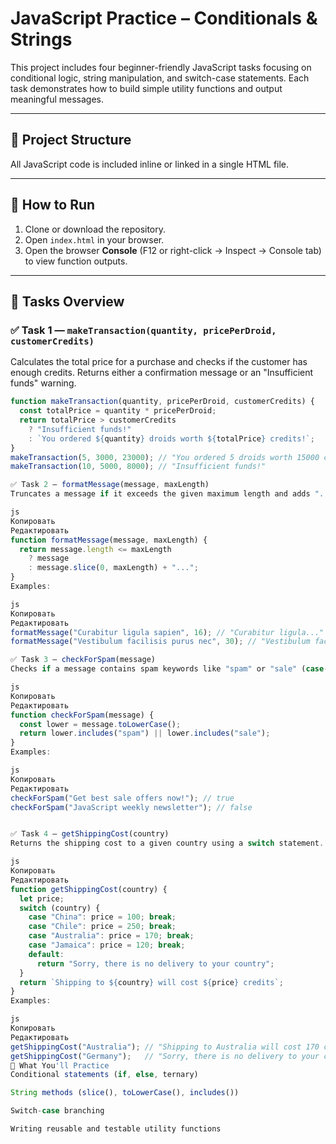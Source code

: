 # JavaScript Practice – Conditionals & Strings

This project includes four beginner-friendly JavaScript tasks focusing on conditional logic, string manipulation, and switch-case statements. Each task demonstrates how to build simple utility functions and output meaningful messages.

---

## 📁 Project Structure


All JavaScript code is included inline or linked in a single HTML file.

---

## 🚀 How to Run

1. Clone or download the repository.  
2. Open `index.html` in your browser.  
3. Open the browser **Console** (F12 or right-click → Inspect → Console tab) to view function outputs.

---

## 📌 Tasks Overview

### ✅ Task 1 — `makeTransaction(quantity, pricePerDroid, customerCredits)`

Calculates the total price for a purchase and checks if the customer has enough credits. Returns either a confirmation message or an "Insufficient funds" warning.

```js
function makeTransaction(quantity, pricePerDroid, customerCredits) {
  const totalPrice = quantity * pricePerDroid;
  return totalPrice > customerCredits
    ? "Insufficient funds!"
    : `You ordered ${quantity} droids worth ${totalPrice} credits!`;
}
makeTransaction(5, 3000, 23000); // "You ordered 5 droids worth 15000 credits!"
makeTransaction(10, 5000, 8000); // "Insufficient funds!"

✅ Task 2 — formatMessage(message, maxLength)
Truncates a message if it exceeds the given maximum length and adds "..." to the end.

js
Копировать
Редактировать
function formatMessage(message, maxLength) {
  return message.length <= maxLength
    ? message
    : message.slice(0, maxLength) + "...";
}
Examples:

js
Копировать
Редактировать
formatMessage("Curabitur ligula sapien", 16); // "Curabitur ligula..."
formatMessage("Vestibulum facilisis purus nec", 30); // "Vestibulum facilisis purus nec"

✅ Task 3 — checkForSpam(message)
Checks if a message contains spam keywords like "spam" or "sale" (case-insensitive). Returns true if spam is detected.

js
Копировать
Редактировать
function checkForSpam(message) {
  const lower = message.toLowerCase();
  return lower.includes("spam") || lower.includes("sale");
}
Examples:

js
Копировать
Редактировать
checkForSpam("Get best sale offers now!"); // true
checkForSpam("JavaScript weekly newsletter"); // false


✅ Task 4 — getShippingCost(country)
Returns the shipping cost to a given country using a switch statement. If the country is not supported, returns a rejection message.

js
Копировать
Редактировать
function getShippingCost(country) {
  let price;
  switch (country) {
    case "China": price = 100; break;
    case "Chile": price = 250; break;
    case "Australia": price = 170; break;
    case "Jamaica": price = 120; break;
    default:
      return "Sorry, there is no delivery to your country";
  }
  return `Shipping to ${country} will cost ${price} credits`;
}
Examples:

js
Копировать
Редактировать
getShippingCost("Australia"); // "Shipping to Australia will cost 170 credits"
getShippingCost("Germany");   // "Sorry, there is no delivery to your country"
🧠 What You'll Practice
Conditional statements (if, else, ternary)

String methods (slice(), toLowerCase(), includes())

Switch-case branching

Writing reusable and testable utility functions
